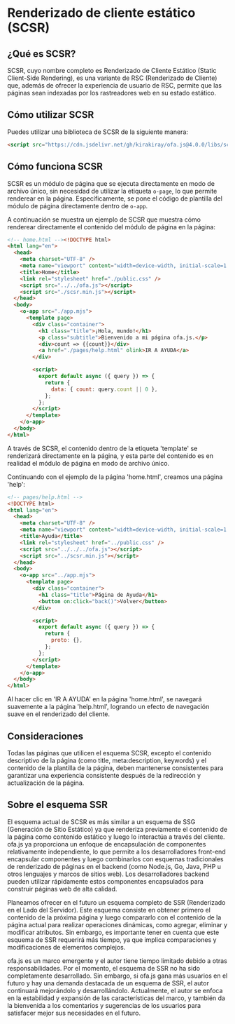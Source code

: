 # Renderizado de cliente estático (SCSR)

## ¿Qué es SCSR?

SCSR, cuyo nombre completo es Renderizado de Cliente Estático (Static Client-Side Rendering), es una variante de RSC (Renderizado de Cliente) que, además de ofrecer la experiencia de usuario de RSC, permite que las páginas sean indexadas por los rastreadores web en su estado estático.

## Cómo utilizar SCSR

Puedes utilizar una biblioteca de SCSR de la siguiente manera:

```html
<script src="https://cdn.jsdelivr.net/gh/kirakiray/ofa.js@4.0.0/libs/scsr/dist/scsr.min.js"></script>
```

## Cómo funciona SCSR

SCSR es un módulo de página que se ejecuta directamente en modo de archivo único, sin necesidad de utilizar la etiqueta `o-page`, lo que permite renderear en la página. Específicamente, se pone el código de plantilla del módulo de página directamente dentro de `o-app`.

A continuación se muestra un ejemplo de SCSR que muestra cómo renderear directamente el contenido del módulo de página en la página:

```html
<!-- home.html --><!DOCTYPE html>
<html lang="en">
  <head>
    <meta charset="UTF-8" />
    <meta name="viewport" content="width=device-width, initial-scale=1.0" />
    <title>Home</title>
    <link rel="stylesheet" href="./public.css" />
    <script src="../../ofa.js"></script>
    <script src="./scsr.min.js"></script>
  </head>
  <body>
    <o-app src="./app.mjs">
      <template page>
        <div class="container">
          <h1 class="title">¡Hola, mundo!</h1>
          <p class="subtitle">Bienvenido a mi página ofa.js.</p>
          <div>count => {{count}}</div>
          <a href="./pages/help.html" olink>IR A AYUDA</a>
        </div>

        <script>
          export default async ({ query }) => {
            return {
              data: { count: query.count || 0 },
            };
          };
        </script>
      </template>
    </o-app>
  </body>
</html>
```

A través de SCSR, el contenido dentro de la etiqueta 'template' se renderizará directamente en la página, y esta parte del contenido es en realidad el módulo de página en modo de archivo único.

Continuando con el ejemplo de la página 'home.html', creamos una página 'help':

```html
<!-- pages/help.html -->
<!DOCTYPE html>
<html lang="en">
  <head>
    <meta charset="UTF-8" />
    <meta name="viewport" content="width=device-width, initial-scale=1.0" />
    <title>Ayuda</title>
    <link rel="stylesheet" href="../public.css" />
    <script src="../../../ofa.js"></script>
    <script src="../scsr.min.js"></script>
  </head>
  <body>
    <o-app src="../app.mjs">
      <template page>
        <div class="container">
          <h1 class="title">Página de Ayuda</h1>
          <button on:click="back()">Volver</button>
        </div>

        <script>
          export default async ({ query }) => {
            return {
              proto: {},
            };
          };
        </script>
      </template>
    </o-app>
  </body>
</html>

```

Al hacer clic en 'IR A AYUDA' en la página 'home.html', se navegará suavemente a la página 'help.html', logrando un efecto de navegación suave en el renderizado del cliente.

## Consideraciones

Todas las páginas que utilicen el esquema SCSR, excepto el contenido descriptivo de la página (como title, meta:description, keywords) y el contenido de la plantilla de la página, deben mantenerse consistentes para garantizar una experiencia consistente después de la redirección y actualización de la página.

## Sobre el esquema SSR

El esquema actual de SCSR es más similar a un esquema de SSG (Generación de Sitio Estático) ya que renderiza previamente el contenido de la página como contenido estático y luego lo interactúa a través del cliente. ofa.js ya proporciona un enfoque de encapsulación de componentes relativamente independiente, lo que permite a los desarrolladores front-end encapsular componentes y luego combinarlos con esquemas tradicionales de renderizado de páginas en el backend (como Node.js, Go, Java, PHP u otros lenguajes y marcos de sitios web). Los desarrolladores backend pueden utilizar rápidamente estos componentes encapsulados para construir páginas web de alta calidad.

Planeamos ofrecer en el futuro un esquema completo de SSR (Renderizado en el Lado del Servidor). Este esquema consiste en obtener primero el contenido de la próxima página y luego compararlo con el contenido de la página actual para realizar operaciones dinámicas, como agregar, eliminar y modificar atributos. Sin embargo, es importante tener en cuenta que este esquema de SSR requerirá más tiempo, ya que implica comparaciones y modificaciones de elementos complejos.

ofa.js es un marco emergente y el autor tiene tiempo limitado debido a otras responsabilidades. Por el momento, el esquema de SSR no ha sido completamente desarrollado. Sin embargo, si ofa.js gana más usuarios en el futuro y hay una demanda destacada de un esquema de SSR, el autor continuará mejorándolo y desarrollándolo. Actualmente, el autor se enfoca en la estabilidad y expansión de las características del marco, y también da la bienvenida a los comentarios y sugerencias de los usuarios para satisfacer mejor sus necesidades en el futuro.

